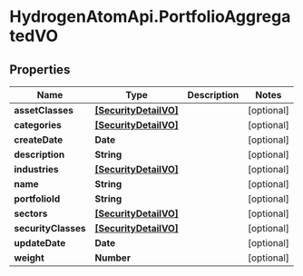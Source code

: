# HydrogenAtomApi.PortfolioAggregatedVO

## Properties
Name | Type | Description | Notes
------------ | ------------- | ------------- | -------------
**assetClasses** | [**[SecurityDetailVO]**](SecurityDetailVO.md) |  | [optional] 
**categories** | [**[SecurityDetailVO]**](SecurityDetailVO.md) |  | [optional] 
**createDate** | **Date** |  | [optional] 
**description** | **String** |  | [optional] 
**industries** | [**[SecurityDetailVO]**](SecurityDetailVO.md) |  | [optional] 
**name** | **String** |  | [optional] 
**portfolioId** | **String** |  | [optional] 
**sectors** | [**[SecurityDetailVO]**](SecurityDetailVO.md) |  | [optional] 
**securityClasses** | [**[SecurityDetailVO]**](SecurityDetailVO.md) |  | [optional] 
**updateDate** | **Date** |  | [optional] 
**weight** | **Number** |  | [optional] 


